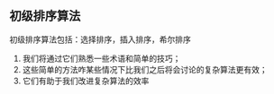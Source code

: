 ## 初级排序算法

初级排序算法包括：选择排序，插入排序，希尔排序

1. 我们将通过它们熟悉一些术语和简单的技巧；
2. 这些简单的方法咋某些情况下比我们之后将会讨论的复杂算法更有效；
3. 它们有助于我们改进复杂算法的效率



